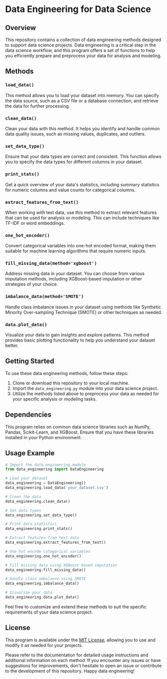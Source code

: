# Data Engineering for Data Science

## Overview

This repository contains a collection of data engineering methods designed to support data science projects. Data engineering is a critical step in the data science workflow, and this program offers a set of functions to help you efficiently prepare and preprocess your data for analysis and modeling.

## Methods

### `load_data()`

This method allows you to load your dataset into memory. You can specify the data source, such as a CSV file or a database connection, and retrieve the data for further processing.

### `clean_data()`

Clean your data with this method. It helps you identify and handle common data quality issues, such as missing values, duplicates, and outliers.

### `set_data_type()`

Ensure that your data types are correct and consistent. This function allows you to specify the data types for different columns in your dataset.

### `print_stats()`

Get a quick overview of your data's statistics, including summary statistics for numeric columns and value counts for categorical columns.

### `extract_features_from_text()`

When working with text data, use this method to extract relevant features that can be used for analysis or modeling. This can include techniques like TF-IDF or word embeddings.

### `one_hot_encoder()`

Convert categorical variables into one-hot encoded format, making them suitable for machine learning algorithms that require numeric inputs.

### `fill_missing_data(method='xgboost')`

Address missing data in your dataset. You can choose from various imputation methods, including XGBoost-based imputation or other strategies of your choice.

### `imbalance_data(method='SMOTE')`

Handle class imbalance issues in your dataset using methods like Synthetic Minority Over-sampling Technique (SMOTE) or other techniques as needed.

### `data.plot_data()`

Visualize your data to gain insights and explore patterns. This method provides basic plotting functionality to help you understand your dataset better.

## Getting Started

To use these data engineering methods, follow these steps:

1. Clone or download this repository to your local machine.
2. Import the `data_engineering.py` module into your data science project.
3. Utilize the methods listed above to preprocess your data as needed for your specific analysis or modeling tasks.

## Dependencies

This program relies on common data science libraries such as NumPy, Pandas, Scikit-Learn, and XGBoost. Ensure that you have these libraries installed in your Python environment.

## Usage Example

```python
# Import the data engineering module
from data_engineering import DataEngineering

# Load your dataset
data_engineering = DataEngineering()
data_engineering.load_data('your_dataset.csv')

# Clean the data
data_engineering.clean_data()

# Set data types
data_engineering.set_data_type()

# Print data statistics
data_engineering.print_stats()

# Extract features from text data
data_engineering.extract_features_from_text()

# One-hot encode categorical variables
data_engineering.one_hot_encoder()

# Fill missing data using XGBoost-based imputation
data_engineering.fill_missing_data()

# Handle class imbalance using SMOTE
data_engineering.imbalance_data()

# Visualize your data
data_engineering.data.plot_data()
```

Feel free to customize and extend these methods to suit the specific requirements of your data science project.

## License

This program is available under the [MIT License](LICENSE), allowing you to use and modify it as needed for your projects.

Please refer to the documentation for detailed usage instructions and additional information on each method. If you encounter any issues or have suggestions for improvements, don't hesitate to open an issue or contribute to the development of this repository. Happy data engineering!
